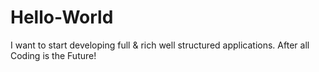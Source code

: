 # Hello-World
I want to start developing full &amp; rich well structured applications. After all Coding is the Future!

